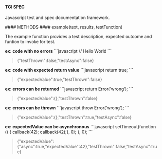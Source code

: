 #### TGI SPEC
<p>Javascript test and spec documentation framework.</p>
#### METHODS
#### example(text, results, testFunction)
<p>The example function provides a test description, expected outcome and funtion to invoke for test.</p>
<strong>ex: code with no errors</strong>
```javascript
// Hello World
```
<blockquote>{"testThrown":false,"testAsync":false}</blockquote>
<strong>ex: code with expected return value</strong>
```javascript
return true;
```
<blockquote>{"expectedValue":true,"testThrown":false}</blockquote>
<strong>ex: errors can be returned</strong>
```javascript
return Error('wrong');
```
<blockquote>{"expectedValue":{},"testThrown":false}</blockquote>
<strong>ex: errors can be thrown</strong>
```javascript
throw Error('wrong');
```
<blockquote>{"expectedValue":{},"testThrown":true,"testAsync":false}</blockquote>
<strong>ex: expectedValue can be asynchronous</strong>
```javascript
setTimeout(function () {  callback(42);
  callback(42);}, 0);
}, 0);
```
<blockquote>{"expectedValue":{"async":true,"expectedValue":42},"testThrown":false,"testAsync":true}</blockquote>